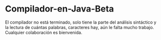 # Compilador-en-Java-Beta
El compilador no está terminado, solo tiene la parte del análisis sintáctico y la lectura de cuántas palabras, caracteres hay, aún le falta mucho trabajo. Cualquier colaboración es bienvenida.
